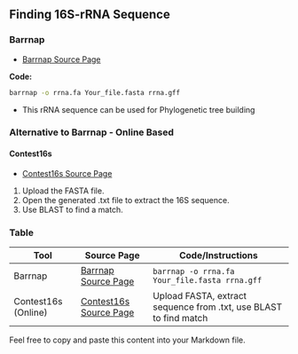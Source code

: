 ## Finding 16S-rRNA Sequence

### Barrnap

- [Barrnap Source Page](https://github.com/tseemann/barrnap)

**Code:**
```bash
barrnap -o rrna.fa Your_file.fasta rrna.gff
```
  - This rRNA sequence can be used for Phylogenetic tree building
### Alternative to Barrnap - Online Based

#### Contest16s

- [Contest16s Source Page](https://www.ezbiocloud.net/tools/contest16s)

1. Upload the FASTA file.
2. Open the generated .txt file to extract the 16S sequence.
3. Use BLAST to find a match.

### Table

| Tool                | Source Page                               | Code/Instructions                                       |
|---------------------|-------------------------------------------|----------------------------------------------------------|
| Barrnap             | [Barrnap Source Page](https://github.com/tseemann/barrnap) | `barrnap -o rrna.fa Your_file.fasta rrna.gff`            |
| Contest16s (Online) | [Contest16s Source Page](https://www.ezbiocloud.net/tools/contest16s) | Upload FASTA, extract sequence from .txt, use BLAST to find match |

Feel free to copy and paste this content into your Markdown file.